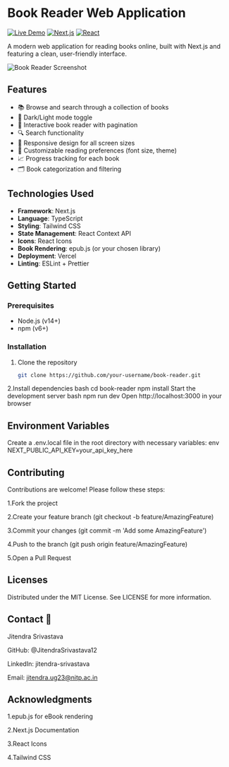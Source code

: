 # Book Reader Web Application

[![Live Demo](https://img.shields.io/badge/demo-vercel-blue?style=for-the-badge&logo=vercel)](https://book-website-nextjs.vercel.app/)
[![Next.js](https://img.shields.io/badge/Next.js-000000?style=for-the-badge&logo=nextdotjs)](https://nextjs.org/)
[![React](https://img.shields.io/badge/React-20232A?style=for-the-badge&logo=react)](https://reactjs.org/)

A modern web application for reading books online, built with Next.js and featuring a clean, user-friendly interface.

![Book Reader Screenshot](./public/screenshot.png) <!-- Add actual screenshot later -->

## Features

- 📚 Browse and search through a collection of books
- 🌙 Dark/Light mode toggle
- 📖 Interactive book reader with pagination
- 🔍 Search functionality
- 📱 Responsive design for all screen sizes
- 🎨 Customizable reading preferences (font size, theme)
- 📈 Progress tracking for each book
- 🗂 Book categorization and filtering

## Technologies Used

- **Framework**: Next.js
- **Language**: TypeScript
- **Styling**: Tailwind CSS
- **State Management**: React Context API
- **Icons**: React Icons
- **Book Rendering**: epub.js (or your chosen library)
- **Deployment**: Vercel
- **Linting**: ESLint + Prettier

## Getting Started

### Prerequisites

- Node.js (v14+)
- npm (v6+)

### Installation

1. Clone the repository
   ```bash
   git clone https://github.com/your-username/book-reader.git
2.Install dependencies
bash
cd book-reader
npm install
Start the development server
bash
npm run dev
Open http://localhost:3000 in your browser

## Environment Variables
Create a .env.local file in the root directory with necessary variables:
env
NEXT_PUBLIC_API_KEY=your_api_key_here
## Contributing
Contributions are welcome! Please follow these steps:

1.Fork the project

2.Create your feature branch (git checkout -b feature/AmazingFeature)

3.Commit your changes (git commit -m 'Add some AmazingFeature')

4.Push to the branch (git push origin feature/AmazingFeature)

5.Open a Pull Request

## Licenses
Distributed under the MIT License. See LICENSE for more information.


## Contact 📧
Jitendra Srivastava

GitHub: @JitendraSrivastava12

LinkedIn: jitendra-srivastava

Email: jitendra.ug23@nitp.ac.in

## Acknowledgments
1.epub.js for eBook rendering

2.Next.js Documentation

3.React Icons

4.Tailwind CSS

